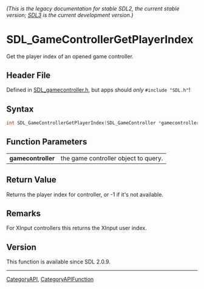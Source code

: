 ###### (This is the legacy documentation for stable SDL2, the current stable version; [SDL3](https://wiki.libsdl.org/SDL3/) is the current development version.)
# SDL_GameControllerGetPlayerIndex

Get the player index of an opened game controller.

## Header File

Defined in [SDL_gamecontroller.h](https://github.com/libsdl-org/SDL/blob/SDL2/include/SDL_gamecontroller.h), but apps should _only_ `#include "SDL.h"`!

## Syntax

```c
int SDL_GameControllerGetPlayerIndex(SDL_GameController *gamecontroller);

```

## Function Parameters

|                        |                                      |
| ---------------------- | ------------------------------------ |
| **gamecontroller**     | the game controller object to query. |

## Return Value

Returns the player index for controller, or -1 if it's not available.

## Remarks

For XInput controllers this returns the XInput user index.

## Version

This function is available since SDL 2.0.9.

----
[CategoryAPI](CategoryAPI), [CategoryAPIFunction](CategoryAPIFunction)

